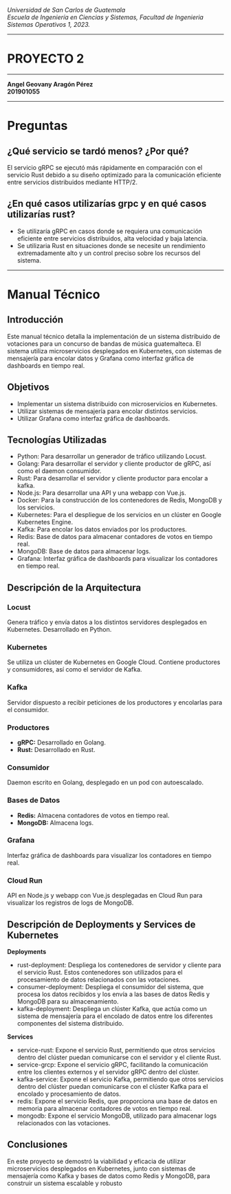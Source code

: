 *Universidad de San Carlos de Guatemala*  
*Escuela de Ingeniería en Ciencias y Sistemas, Facultad de Ingenieria*  
*Sistemas Operativos 1, 2023.*
___
# **PROYECTO 2**
___
**Angel Geovany Aragón Pérez**  
**201901055**
___
# Preguntas
## ¿Qué servicio se tardó menos? ¿Por qué?
El servicio gRPC se ejecutó más rápidamente en comparación con el servicio Rust debido a su diseño optimizado para la comunicación eficiente entre servicios distribuidos mediante HTTP/2. 

## ¿En qué casos utilizarías grpc y en qué casos utilizarías rust?
- Se utilizaría gRPC en casos donde se requiera una comunicación eficiente entre servicios distribuidos, alta velocidad y baja latencia.
- Se utilizaria Rust en situaciones donde se necesite un rendimiento extremadamente alto y un control preciso sobre los recursos del sistema.

___
# Manual Técnico 

## Introducción

Este manual técnico detalla la implementación de un sistema distribuido de votaciones para un concurso de bandas de música guatemalteca. El sistema utiliza microservicios desplegados en Kubernetes, con sistemas de mensajería para encolar datos y Grafana como interfaz gráfica de dashboards en tiempo real.

## Objetivos

- Implementar un sistema distribuido con microservicios en Kubernetes.
- Utilizar sistemas de mensajería para encolar distintos servicios.
- Utilizar Grafana como interfaz gráfica de dashboards.

## Tecnologías Utilizadas

- Python: Para desarrollar un generador de tráfico utilizando Locust.
- Golang: Para desarrollar el servidor y cliente productor de gRPC, así como el daemon consumidor.
- Rust: Para desarrollar el servidor y cliente productor para encolar a kafka.
- Node.js: Para desarrollar una API y una webapp con Vue.js.
- Docker: Para la construcción de los contenedores de Redis, MongoDB y los servicios.
- Kubernetes: Para el despliegue de los servicios en un clúster en Google Kubernetes Engine.
- Kafka: Para encolar los datos enviados por los productores.
- Redis: Base de datos para almacenar contadores de votos en tiempo real.
- MongoDB: Base de datos para almacenar logs.
- Grafana: Interfaz gráfica de dashboards para visualizar los contadores en tiempo real.

## Descripción de la Arquitectura

### Locust
Genera tráfico y envía datos a los distintos servidores desplegados en Kubernetes. Desarrollado en Python.

### Kubernetes
Se utiliza un clúster de Kubernetes en Google Cloud. Contiene productores y consumidores, así como el servidor de Kafka.

### Kafka
Servidor dispuesto a recibir peticiones de los productores y encolarlas para el consumidor.

### Productores
- **gRPC:** Desarrollado en Golang.
- **Rust:** Desarrollado en Rust.

### Consumidor
Daemon escrito en Golang, desplegado en un pod con autoescalado.

### Bases de Datos
- **Redis:** Almacena contadores de votos en tiempo real.
- **MongoDB:** Almacena logs.

### Grafana
Interfaz gráfica de dashboards para visualizar los contadores en tiempo real.

### Cloud Run
API en Node.js y webapp con Vue.js desplegadas en Cloud Run para visualizar los registros de logs de MongoDB.

## Descripción de Deployments y Services de Kubernetes
**Deployments**
- rust-deployment: Despliega los contenedores de servidor y cliente para el servicio Rust. Estos contenedores son utilizados para el procesamiento de datos relacionados con las votaciones.
- consumer-deployment: Despliega el consumidor del sistema, que procesa los datos recibidos y los envía a las bases de datos Redis y MongoDB para su almacenamiento.
- kafka-deployment: Despliega un clúster Kafka, que actúa como un sistema de mensajería para el encolado de datos entre los diferentes componentes del sistema distribuido.

**Services**
- service-rust: Expone el servicio Rust, permitiendo que otros servicios dentro del clúster puedan comunicarse con el servidor y el cliente Rust.
- service-grcp: Expone el servicio gRPC, facilitando la comunicación entre los clientes externos y el servidor gRPC dentro del clúster.
- kafka-service: Expone el servicio Kafka, permitiendo que otros servicios dentro del clúster puedan comunicarse con el clúster Kafka para el encolado y procesamiento de datos.
- redis: Expone el servicio Redis, que proporciona una base de datos en memoria para almacenar contadores de votos en tiempo real.
- mongodb: Expone el servicio MongoDB, utilizado para almacenar logs relacionados con las votaciones.

## Conclusiones
En este proyecto se demostró la viabilidad y eficacia de utilizar microservicios desplegados en Kubernetes, junto con sistemas de mensajería como Kafka y bases de datos como Redis y MongoDB, para construir un sistema escalable y robusto

